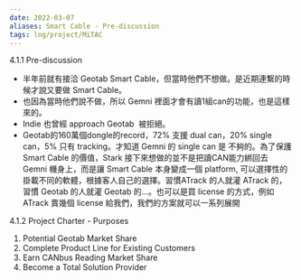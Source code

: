```yaml
---
date: 2022-03-07
aliases: Smart Cable - Pre-discussion
tags: log/project/MiTAC
---
```


4.1.1 Pre-discussion
- 半年前就有接洽 Geotab Smart Cable，但當時他們不想做。是近期連繫的時候才說又要做 Smart Cable。
- 也因為當時他們說不做，所以 Gemni 裡面才會有讀1組can的功能，也是這樣來的。
- Indie 也曾經 approach Geotab  被拒絕。
- Geotab的160萬個dongle的record，72% 支援 dual can，20% single can，5% 只有 tracking。才知道 Gemni 的 single can 是 不夠的。為了保護 Smart Cable 的價值，Stark 接下來想做的並不是把讀CAN能力綁回去 Gemni 機身上，而是讓 Smart Cable 本身變成一個 platform, 可以選擇性的掛載不同的軟體，根據客人自己的選擇。習慣ATrack 的人就灌 ATrack 的，習慣 Geotab 的人就灌 Geotab 的…。也可以是買 license 的方式，例如 ATrack 賣幾個 license 給我們，我們的方案就可以一系列展開

4.1.2 Project Charter - Purposes
1. Potential Geotab Market Share
2. Complete Product Line for Existing Customers
3. Earn CANbus Reading Market Share
4. Become a Total Solution Provider